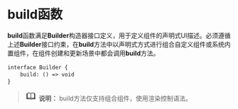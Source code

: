 # build函数

**build**函数满足**Builder**构造器接口定义，用于定义组件的声明式UI描述。必须遵循上述**Builder**接口约束，在**build**方法中以声明式方式进行组合自定义组件或系统内置组件，在组件创建和更新场景中都会调用**build**方法。


```
interface Builder {
    build: () => void
}
```


> ![icon-note.gif](public_sys-resources/icon-note.gif) **说明：**
> build方法仅支持组合组件，使用渲染控制语法。
